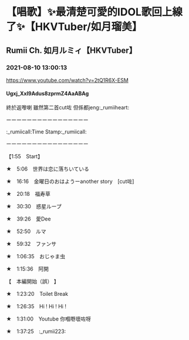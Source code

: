 # 【唱歌】✨最清楚可愛的IDOL歌回上線了✨【HKVTuber/如月瑠美】
## Rumii Ch. 如月ルミィ【HKVTuber】
### 2021-08-10 13:00:13
https://www.youtube.com/watch?v=2tQ1R6X-ESM
#### Ugxj_Xxl9Adus8zprmZ4AaABAg
終於返嚟喇 雖然第二首cut咗 但係都jeng:_rumiiheart:



ーーーーーーーーーーーーーーーー

:_rumiicall:Time Stamp:_rumiicall:

ーーーーーーーーーーーーーーーー



【1:55　Start】



★　5:06　世界は恋に落ちいている



★　16:16　金曜日のおはようーanother story　[cut咗]



★　20:18　福寿草



★　30:30　惑星ループ



★　39:26　愛Dee



★　52:50　ルマ



★　59:32　ファンサ



★　1:06:35　おじゃま虫



★　1:15:36　阿開



【　本編開始（誤） 】



★　1:23:20　Toilet Break



★　1:26:35　Hi ! Hi ! Hi !



★　1:31:00　Youtube 你嗰嘢壞咗呀



★　1:37:25　:_rumii223:

